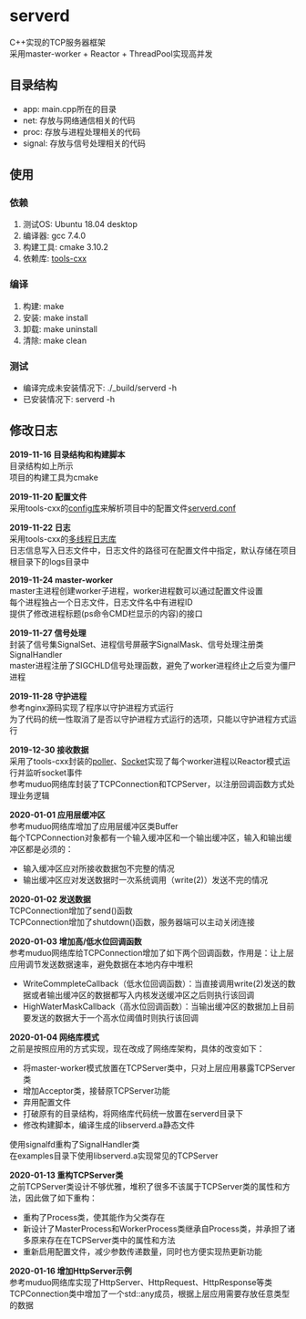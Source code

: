 # serverd
C++实现的TCP服务器框架  
采用master-worker + Reactor + ThreadPool实现高并发

## 目录结构
* app: main.cpp所在的目录
* net: 存放与网络通信相关的代码
* proc: 存放与进程处理相关的代码
* signal: 存放与信号处理相关的代码

## 使用
### 依赖
1. 测试OS: Ubuntu 18.04 desktop
2. 编译器: gcc 7.4.0
3. 构建工具: cmake 3.10.2
4. 依赖库: [tools-cxx](https://github.com/liuyunian/tools-cxx)

### 编译
1. 构建: make
2. 安装: make install
3. 卸载: make uninstall
4. 清除: make clean

### 测试
* 编译完成未安装情况下: ./_build/serverd -h
* 已安装情况下: serverd -h

## 修改日志
**2019-11-16 目录结构和构建脚本**  
目录结构如上所示  
项目的构建工具为cmake

**2019-11-20 配置文件**  
采用tools-cxx的[config库](https://github.com/liuyunian/tools-cxx/blob/master/tools/config/README.md)来解析项目中的配置文件[serverd.conf](/serverd.conf)

**2019-11-22 日志**  
采用tools-cxx的[多线程日志库](https://github.com/liuyunian/tools-cxx/blob/master/tools/log/README.md)  
日志信息写入日志文件中，日志文件的路径可在配置文件中指定，默认存储在项目根目录下的logs目录中

**2019-11-24 master-worker**  
master主进程创建worker子进程，worker进程数可以通过配置文件设置    
每个进程独占一个日志文件，日志文件名中有进程ID  
提供了修改进程标题(ps命令CMD栏显示的内容)的接口

**2019-11-27 信号处理**  
封装了信号集SignalSet、进程信号屏蔽字SignalMask、信号处理注册类SignalHandler  
master进程注册了SIGCHLD信号处理函数，避免了worker进程终止之后变为僵尸进程

**2019-11-28 守护进程**  
参考nginx源码实现了程序以守护进程方式运行  
为了代码的统一性取消了是否以守护进程方式运行的选项，只能以守护进程方式运行 

**2019-12-30 接收数据**  
采用了tools-cxx封装的[poller](https://github.com/liuyunian/tools-cxx/blob/master/tools/poller/README.md)、[Socket](https://github.com/liuyunian/tools-cxx/blob/master/tools/socket/README.md)实现了每个worker进程以Reactor模式运行并监听socket事件  
参考muduo网络库封装了TCPConnection和TCPServer，以注册回调函数方式处理业务逻辑

**2020-01-01 应用层缓冲区**  
参考muduo网络库增加了应用层缓冲区类Buffer  
每个TCPConnection对象都有一个输入缓冲区和一个输出缓冲区，输入和输出缓冲区都是必须的：
* 输入缓冲区应对所接收数据包不完整的情况
* 输出缓冲区应对发送数据时一次系统调用（write(2)）发送不完的情况

**2020-01-02 发送数据**  
TCPConnection增加了send()函数  
TCPConnection增加了shutdown()函数，服务器端可以主动关闭连接

**2020-01-03 增加高/低水位回调函数**  
参考muduo网络库给TCPConnection增加了如下两个回调函数，作用是：让上层应用调节发送数据速率，避免数据在本地内存中堆积
* WriteCommpleteCallback（低水位回调函数）：当直接调用write(2)发送的数据或者输出缓冲区的数据都写入内核发送缓冲区之后则执行该回调
* HighWaterMaskCallback（高水位回调函数）：当输出缓冲区的数据加上目前要发送的数据大于一个高水位阈值时则执行该回调  

**2020-01-04 网络库模式**  
之前是按照应用的方式实现，现在改成了网络库架构，具体的改变如下：
* 将master-worker模式放置在TCPServer类中，只对上层应用暴露TCPServer类
* 增加Acceptor类，接替原TCPServer功能
* 弃用配置文件
* 打破原有的目录结构，将网络库代码统一放置在serverd目录下
* 修改构建脚本，编译生成的libserverd.a静态文件

使用signalfd重构了SignalHandler类  
在examples目录下使用libserverd.a实现常见的TCPServer

**2020-01-13 重构TCPServer类**  
之前TCPServer类设计不够优雅，堆积了很多不该属于TCPServer类的属性和方法，因此做了如下重构：
* 重构了Process类，使其能作为父类存在
* 新设计了MasterProcess和WorkerProcess类继承自Process类，并承担了诸多原来存在在TCPServer类中的属性和方法
* 重新启用配置文件，减少参数传递数量，同时也方便实现热更新功能

**2020-01-16 增加HttpServer示例**  
参考muduo网络库实现了HttpServer、HttpRequest、HttpResponse等类  
TCPConnection类中增加了一个std::any成员，根据上层应用需要存放任意类型的数据
